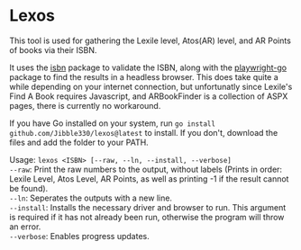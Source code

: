 # Lexos

This tool is used for gathering the Lexile level, Atos(AR) level, and AR Points of books via their ISBN.

It uses the [isbn](https://github.com/moraes/isbn) package to validate the ISBN, along with the [playwright-go](https://github.com/playwright-community/playwright-go) package to find the results in a headless browser. 
This does take quite a while depending on your internet connection, but unfortunatly since Lexile's Find A Book requires Javascript, and ARBookFinder is a collection of ASPX pages, there is currently no workaround.

If you have Go installed on your system, run ```go install github.com/Jibble330/lexos@latest``` to install.
If you don't, download the files and add the folder to your PATH.

Usage: ```lexos <ISBN> [--raw, --ln, --install, --verbose]``` <br/>
```--raw```: Print the raw numbers to the output, without labels (Prints in order: Lexile Level, Atos Level, AR Points, as well as printing -1 if the result cannot be found). <br/>
```--ln```: Seperates the outputs with a new line. <br/>
```--install```: Installs the necessary driver and browser to run. This argument is required if it has not already been run, otherwise the program will throw an error.<br/>
```--verbose```: Enables progress updates.
